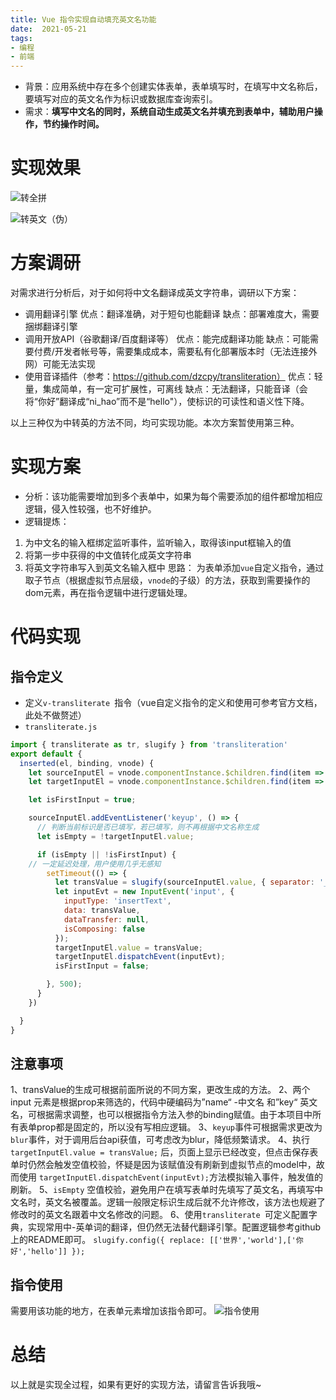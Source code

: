 ```yaml
---
title: Vue 指令实现自动填充英文名功能
date:  2021-05-21 
tags:
- 编程
- 前端
---
```


- 背景：应用系统中存在多个创建实体表单，表单填写时，在填写中文名称后，要填写对应的英文名作为标识或数据库查询索引。
- 需求：**填写中文名的同时，系统自动生成英文名并填充到表单中，辅助用户操作，节约操作时间。**
# 实现效果
![转全拼](https://img-blog.csdnimg.cn/img_convert/28c3278af86760a4e9fa3a04588173b9.gif)

![转英文（伪）](https://img-blog.csdnimg.cn/img_convert/85a002b82a346a8bd03fd6d9f3161673.gif)




#  方案调研
对需求进行分析后，对于如何将中文名翻译成英文字符串，调研以下方案：
-  调用翻译引擎
优点：翻译准确，对于短句也能翻译
缺点：部署难度大，需要捆绑翻译引擎
- 调用开放API（谷歌翻译/百度翻译等）
优点：能完成翻译功能
缺点：可能需要付费/开发者帐号等，需要集成成本，需要私有化部署版本时（无法连接外网）可能无法实现
- 使用音译插件（参考：https://github.com/dzcpy/transliteration）
优点：轻量，集成简单，有一定可扩展性，可离线
缺点：无法翻译，只能音译（会将“你好”翻译成“ni_hao”而不是“hello"），使标识的可读性和语义性下降。

以上三种仅为中转英的方法不同，均可实现功能。本次方案暂使用第三种。
 # 实现方案
- 分析：该功能需要增加到多个表单中，如果为每个需要添加的组件都增加相应逻辑，侵入性较强，也不好维护。
- 逻辑提炼：
1. 为中文名的输入框绑定监听事件，监听输入，取得该input框输入的值
2. 将第一步中获得的中文值转化成英文字符串
3. 将英文字符串写入到英文名输入框中
思路： 为表单添加`vue`自定义指令，通过取子节点（根据虚拟节点层级，`vnode`的子级）的方法，获取到需要操作的dom元素，再在指令逻辑中进行逻辑处理。

# 代码实现
## 指令定义
- 定义`v-transliterate `指令（vue自定义指令的定义和使用可参考官方文档，此处不做赘述）
- `transliterate.js`
```javascript
import { transliterate as tr, slugify } from 'transliteration'
export default {
  inserted(el, binding, vnode) {
    let sourceInputEl = vnode.componentInstance.$children.find(item => item.prop === 'name').$children[1].$el.children[0]
    let targetInputEl = vnode.componentInstance.$children.find(item => item.prop === 'key').$children[1].$el.children[0]

    let isFirstInput = true;

    sourceInputEl.addEventListener('keyup', () => {
      // 判断当前标识是否已填写，若已填写，则不再根据中文名称生成
      let isEmpty = !targetInputEl.value;

      if (isEmpty || !isFirstInput) {
    // 一定延迟处理，用户使用几乎无感知
        setTimeout(() => {
          let transValue = slugify(sourceInputEl.value, { separator: '_' });
          let inputEvt = new InputEvent('input', {
            inputType: 'insertText',
            data: transValue,
            dataTransfer: null,
            isComposing: false
          });
          targetInputEl.value = transValue;
          targetInputEl.dispatchEvent(inputEvt);
          isFirstInput = false;

        }, 500);
      }
    })

  }
}
```
##  注意事项 
1、transValue的生成可根据前面所说的不同方案，更改生成的方法。
2、两个input 元素是根据prop来筛选的，代码中硬编码为”name“ -中文名 和”key“ 英文名，可根据需求调整，也可以根据指令方法入参的binding赋值。由于本项目中所有表单prop都是固定的，所以没有写相应逻辑。
3、`keyup`事件可根据需求更改为`blur`事件，对于调用后台api获值，可考虑改为blur，降低频繁请求。
4、执行` targetInputEl.value = transValue;`  后，页面上显示已经改变，但点击保存表单时仍然会触发空值校验，怀疑是因为该赋值没有刷新到虚拟节点的model中，故而使用 `targetInputEl.dispatchEvent(inputEvt);`方法模拟输入事件，触发值的刷新。
5、`isEmpty`  空值校验，避免用户在填写表单时先填写了英文名，再填写中文名时，英文名被覆盖。逻辑一般限定标识生成后就不允许修改，该方法也规避了修改时的英文名跟着中文名修改的问题。
6、使用`transliterate `可定义配置字典，实现常用中-英单词的翻译，但仍然无法替代翻译引擎。配置逻辑参考github上的README即可。
`slugify.config({ replace: [['世界','world'],['你好','hello']] });`

## 指令使用

需要用该功能的地方，在表单元素增加该指令即可。
![指令使用](https://img-blog.csdnimg.cn/img_convert/fa9079117854ffa7932e6bde2dfd9665.png)

# 总结
以上就是实现全过程，如果有更好的实现方法，请留言告诉我哦~

